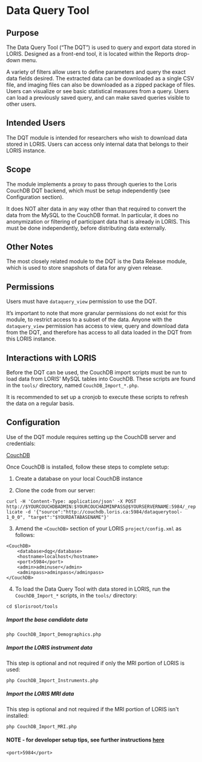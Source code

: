 # Data Query Tool

## Purpose
The Data Query Tool (“The DQT”) is used to query and export data stored in LORIS. Designed as a front-end tool, it is located within the Reports drop-down menu. 

A variety of filters allow users to define parameters and query the exact data fields desired. The extracted data can be downloaded as a single CSV file, and imaging files can also be downloaded as a zipped package of files. Users can visualize or see basic statistical measures from a query. Users can load a previously saved query, and can make saved queries visible to other users.

## Intended Users
The DQT module is intended for researchers who wish to download data stored in LORIS. Users can access only internal data that belongs to their LORIS instance. 

## Scope
The module implements a proxy to pass through queries to the Loris CouchDB DQT backend, which must be setup independently (see Configuration section).

It does NOT alter data in any way other than that required to convert the data from the MySQL to the CouchDB format. In particular, it does no anonymization or filtering of participant data that is already in LORIS. This must be done independently, before distributing data externally.

## Other Notes
The most closely related module to the DQT is the Data Release module, which is used to store snapshots of data for any given release. 

## Permissions
Users must have `dataquery_view` permission to use the DQT. 

It’s important to note that more granular permissions do not exist for this module, to restrict access to a subset of the data. Anyone with the `dataquery_view` permission has access to view, query and download data from the DQT, and therefore has access to all data loaded in the DQT from this LORIS instance.

## Interactions with LORIS
Before the DQT can be used, the CouchDB import scripts must be run to load data from LORIS' MySQL tables into CouchDB. These scripts are found in the `tools/` directory, named `CouchDB_Import_*.php`.

It is recommended to set up a cronjob to execute these scripts to refresh the data on a regular basis. 

## Configuration
Use of the DQT module requires setting up the CouchDB server and credentials:

[CouchDB](http://couchdb.apache.org)

Once CouchDB is installed, follow these steps to complete setup:

1. Create a database on your local CouchDB instance

2. Clone the code from our server:

`
curl -H 'Content-Type: application/json' -X POST http://$YOURCOUCHDBADMIN:$YOURCOUCHADMINPASS@$YOURSERVERNAME:5984/_replicate -d '{"source":"http://couchdb.loris.ca:5984/dataquerytool-1_0_0", "target":"$YOURDATABASENAME"}'
`

3. Amend the `<CouchDB>` section of your LORIS `project/config.xml` as follows:

```
<CouchDB>
    <database>dqg</database>
    <hostname>localhost</hostname>
    <port>5984</port>
    <admin>adminuser</admin>
    <adminpass>adminpass</adminpass>
</CouchDB>
```

4. To load the Data Query Tool with data stored in LORIS, run the `CouchDB_Import_*` scripts, in the `tools/` directory: 

`cd $lorisroot/tools`

##### Import the base candidate data

`php CouchDB_Import_Demographics.php`

##### Import the LORIS instrument data
This step is optional and not required if only the MRI portion of LORIS is used:

`php CouchDB_Import_Instruments.php`

##### Import the LORIS MRI data
This step is optional and not required if the MRI portion of LORIS isn't installed:

`php CouchDB_Import_MRI.php`

#### NOTE - for developer setup tips, see further instructions [here](https://github.com/aces/Data-Query-Tool)

    <port>5984</port>
